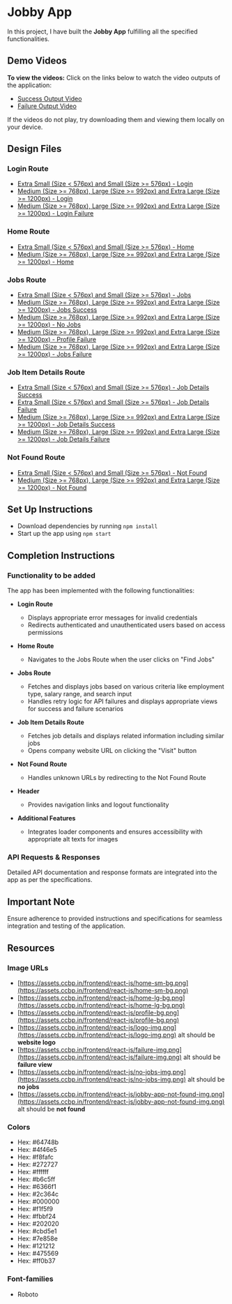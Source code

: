 # Jobby App

In this project, I have built the **Jobby App** fulfilling all the specified functionalities.

## Demo Videos

**To view the videos:**
Click on the links below to watch the video outputs of the application:

- [Success Output Video](https://assets.ccbp.in/frontend/content/react-js/jobby-app-success-output-v0.mp4)
- [Failure Output Video](https://assets.ccbp.in/frontend/content/react-js/jobby-app-failure-output-v1.mp4)

If the videos do not play, try downloading them and viewing them locally on your device.

## Design Files

### Login Route

- [Extra Small (Size < 576px) and Small (Size >= 576px) - Login](https://assets.ccbp.in/frontend/content/react-js/jobby-app-login-sm-outputs.png)
- [Medium (Size >= 768px), Large (Size >= 992px) and Extra Large (Size >= 1200px) - Login](https://assets.ccbp.in/frontend/content/react-js/jobby-app-login-lg-output.png)
- [Medium (Size >= 768px), Large (Size >= 992px) and Extra Large (Size >= 1200px) - Login Failure](https://assets.ccbp.in/frontend/content/react-js/jobby-app-login-failure-lg-output.png)

### Home Route

- [Extra Small (Size < 576px) and Small (Size >= 576px) - Home](https://assets.ccbp.in/frontend/content/react-js/jobby-app-home-sm-output.png)
- [Medium (Size >= 768px), Large (Size >= 992px) and Extra Large (Size >= 1200px) - Home](https://assets.ccbp.in/frontend/content/react-js/jobby-app-home-lg-output.png)

### Jobs Route

- [Extra Small (Size < 576px) and Small (Size >= 576px) - Jobs](https://assets.ccbp.in/frontend/content/react-js/jobby-app-jobs-sm-outputs.png)
- [Medium (Size >= 768px), Large (Size >= 992px) and Extra Large (Size >= 1200px) - Jobs Success](https://assets.ccbp.in/frontend/content/react-js/jobby-app-jobs-success-lg-output-v0.png)
- [Medium (Size >= 768px), Large (Size >= 992px) and Extra Large (Size >= 1200px) - No Jobs](https://assets.ccbp.in/frontend/content/react-js/jobby-app-no-jobs-lg-output-v0.png)
- [Medium (Size >= 768px), Large (Size >= 992px) and Extra Large (Size >= 1200px) - Profile Failure](https://assets.ccbp.in/frontend/content/react-js/jooby-app-profile-failure-lg-output-v0.png)
- [Medium (Size >= 768px), Large (Size >= 992px) and Extra Large (Size >= 1200px) - Jobs Failure](https://assets.ccbp.in/frontend/content/react-js/jobby-app-jobs-failure-lg-output-v0.png)

### Job Item Details Route

- [Extra Small (Size < 576px) and Small (Size >= 576px) - Job Details Success](https://assets.ccbp.in/frontend/content/react-js/jobby-app-job-details-success-sm-output-v0.png)
- [Extra Small (Size < 576px) and Small (Size >= 576px) - Job Details Failure](https://assets.ccbp.in/frontend/content/react-js/jobby-app-job-details-failure-sm-output.png)
- [Medium (Size >= 768px), Large (Size >= 992px) and Extra Large (Size >= 1200px) - Job Details Success](https://assets.ccbp.in/frontend/content/react-js/jobby-app-job-details-success-lg-output-v0.png)
- [Medium (Size >= 768px), Large (Size >= 992px) and Extra Large (Size >= 1200px) - Job Details Failure](https://assets.ccbp.in/frontend/content/react-js/jobby-app-job-details-failure-lg-output.png)

### Not Found Route

- [Extra Small (Size < 576px) and Small (Size >= 576px) - Not Found](https://assets.ccbp.in/frontend/content/react-js/jobby-app-not-found-sm-output-v0.png)
- [Medium (Size >= 768px), Large (Size >= 992px) and Extra Large (Size >= 1200px) - Not Found](https://assets.ccbp.in/frontend/content/react-js/jobby-app-not-found-lg-output-v0.png)

## Set Up Instructions

- Download dependencies by running `npm install`
- Start up the app using `npm start`

## Completion Instructions

### Functionality to be added

The app has been implemented with the following functionalities:

- **Login Route**
  - Displays appropriate error messages for invalid credentials
  - Redirects authenticated and unauthenticated users based on access permissions

- **Home Route**
  - Navigates to the Jobs Route when the user clicks on "Find Jobs"

- **Jobs Route**
  - Fetches and displays jobs based on various criteria like employment type, salary range, and search input
  - Handles retry logic for API failures and displays appropriate views for success and failure scenarios

- **Job Item Details Route**
  - Fetches job details and displays related information including similar jobs
  - Opens company website URL on clicking the "Visit" button

- **Not Found Route**
  - Handles unknown URLs by redirecting to the Not Found Route

- **Header**
  - Provides navigation links and logout functionality

- **Additional Features**
  - Integrates loader components and ensures accessibility with appropriate alt texts for images

### API Requests & Responses

Detailed API documentation and response formats are integrated into the app as per the specifications.


## Important Note

Ensure adherence to provided instructions and specifications for seamless integration and testing of the application.

## Resources

### Image URLs

- [https://assets.ccbp.in/frontend/react-js/home-sm-bg.png](https://assets.ccbp.in/frontend/react-js/home-sm-bg.png)
- [https://assets.ccbp.in/frontend/react-js/home-lg-bg.png](https://assets.ccbp.in/frontend/react-js/home-lg-bg.png)
- [https://assets.ccbp.in/frontend/react-js/profile-bg.png](https://assets.ccbp.in/frontend/react-js/profile-bg.png)
- [https://assets.ccbp.in/frontend/react-js/logo-img.png](https://assets.ccbp.in/frontend/react-js/logo-img.png) alt should be **website logo**
- [https://assets.ccbp.in/frontend/react-js/failure-img.png](https://assets.ccbp.in/frontend/react-js/failure-img.png) alt should be **failure view**
- [https://assets.ccbp.in/frontend/react-js/no-jobs-img.png](https://assets.ccbp.in/frontend/react-js/no-jobs-img.png) alt should be **no jobs**
- [https://assets.ccbp.in/frontend/react-js/jobby-app-not-found-img.png](https://assets.ccbp.in/frontend/react-js/jobby-app-not-found-img.png) alt should be **not found**

### Colors

- Hex: #64748b
- Hex: #4f46e5
- Hex: #f8fafc
- Hex: #272727
- Hex: #ffffff
- Hex: #b6c5ff
- Hex: #6366f1
- Hex: #2c364c
- Hex: #000000
- Hex: #f1f5f9
- Hex: #fbbf24
- Hex: #202020
- Hex: #cbd5e1
- Hex: #7e858e
- Hex: #121212
- Hex: #475569
- Hex: #ff0b37

### Font-families

- Roboto
